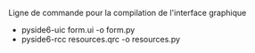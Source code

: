 Ligne de commande pour la compilation de l'interface graphique
 - pyside6-uic form.ui -o form.py
 - pyside6-rcc resources.qrc -o resources.py
 